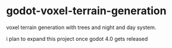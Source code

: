 # godot-voxel-terrain-generation
voxel terrain generation with trees and night and day system.

i plan to expand this project once godot 4.0 gets released

